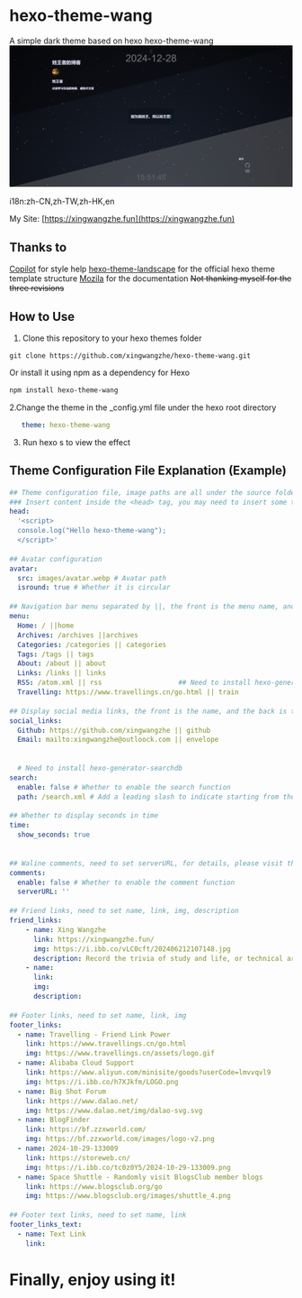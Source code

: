 # hexo-theme-wang
A simple dark theme based on hexo
hexo-theme-wang
![alt text](image.png)


i18n:zh-CN,zh-TW,zh-HK,en

My Site: [https://xingwangzhe.fun](https://xingwangzhe.fun)

## Thanks to
  [Copilot](https://github.com/features/copilot) for style help
  [hexo-theme-landscape](https://github.com/hexojs/hexo-theme-landscape) for the official hexo theme template structure
  [Mozila](https://developer.mozilla.org/zh-CN/) for the documentation
  ~~Not thanking myself for the three revisions~~

## How to Use
  1. Clone this repository to your hexo themes folder
  
   ```git
   git clone https://github.com/xingwangzhe/hexo-theme-wang.git
   ```

   Or install it using npm as a dependency for Hexo

  ```bash
  npm install hexo-theme-wang
  ```
   2.Change the theme in the _config.yml file under the hexo root directory
   ```yml
      theme: hexo-theme-wang
   ```
   3. Run hexo s to view the effect
   
## Theme Configuration File Explanation (Example)
```yml
## Theme configuration file, image paths are all under the source folder in the theme folder
### Insert content inside the <head> tag, you may need to insert some third-party js libraries, such as tracking code, etc.
head:
  '<script>
  console.log("Hello hexo-theme-wang");
  </script>'

## Avatar configuration 
avatar:
  src: images/avatar.webp # Avatar path
  isround: true # Whether it is circular

## Navigation bar menu separated by ||, the front is the menu name, and the back is the icon name, located in source/images/menu_ico
menu:
  Home: / ||home
  Archives: /archives ||archives
  Categories: /categories || categories
  Tags: /tags || tags
  About: /about || about
  Links: /links || links
  RSS: /atom.xml || rss                   ## Need to install hexo-generator-feed
  Travelling: https://www.travellings.cn/go.html || train

## Display social media links, the front is the name, and the back is the icon name, located in source/images/social_links
social_links:
  Github: https://github.com/xingwangzhe || github
  Email: mailto:xingwangzhe@outloock.com || envelope


  # Need to install hexo-generator-searchdb
search:
  enable: false # Whether to enable the search function
  path: /search.xml # Add a leading slash to indicate starting from the root directory of the website

## Whether to display seconds in time
time:
  show_seconds: true


## Waline comments, need to set serverURL, for details, please visit the Waline official website: https://waline.js.org
comments:
  enable: false # Whether to enable the comment function
  serverURL: ''

## Friend links, need to set name, link, img, description
friend_links:
    - name: Xing Wangzhe
      link: https://xingwangzhe.fun/
      img: https://i.ibb.co/vLC0cft/202406212107148.jpg
      description: Record the trivia of study and life, or technical articles
    - name: 
      link: 
      img: 
      description:

## Footer links, need to set name, link, img
footer_links:
  - name: Travelling - Friend Link Power
    link: https://www.travellings.cn/go.html
    img: https://www.travellings.cn/assets/logo.gif
  - name: Alibaba Cloud Support
    link: https://www.aliyun.com/minisite/goods?userCode=lmvvqvl9
    img: https://i.ibb.co/h7XJkfm/LOGO.png
  - name: Big Shot Forum
    link: https://www.dalao.net/
    img: https://www.dalao.net/img/dalao-svg.svg
  - name: BlogFinder
    link: https://bf.zzxworld.com/
    img: https://bf.zzxworld.com/images/logo-v2.png
  - name: 2024-10-29-133009
    link: https://storeweb.cn/
    img: https://i.ibb.co/tc0z0Y5/2024-10-29-133009.png
  - name: Space Shuttle - Randomly visit BlogsClub member blogs
    link: https://www.blogsclub.org/go
    img: https://www.blogsclub.org/images/shuttle_4.png

## Footer text links, need to set name, link
footer_links_text:
  - name: Text Link
    link: 


```

# Finally, enjoy using it!
